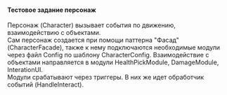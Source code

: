 #### Тестовое задание персонаж

Персонаж (Character) вызывает события по движению, взаимодействию с объектами.               
Сам персонаж создается при помощи паттерна "Фасад" (CharacterFacade), также к нему подключаются необходимые модули через файл Config по шаблону CharacterConfig.                    Взаимодействие с объектами направляется в модули HealthPickModule, DamageModule, InterationUI.     
Модули срабатывают через триггеры. В них же идет обработчик событий (HandleInteract). 
